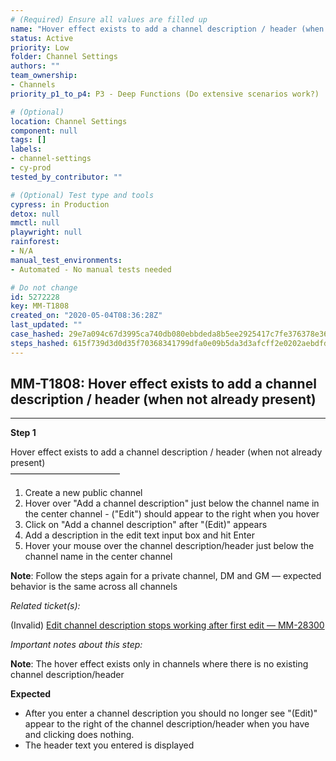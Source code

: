 ```yaml
---
# (Required) Ensure all values are filled up
name: "Hover effect exists to add a channel description / header (when not already present)"
status: Active
priority: Low
folder: Channel Settings
authors: ""
team_ownership: 
- Channels
priority_p1_to_p4: P3 - Deep Functions (Do extensive scenarios work?)

# (Optional)
location: Channel Settings
component: null
tags: []
labels: 
- channel-settings
- cy-prod
tested_by_contributor: ""

# (Optional) Test type and tools
cypress: in Production
detox: null
mmctl: null
playwright: null
rainforest: 
- N/A
manual_test_environments:
- Automated - No manual tests needed

# Do not change
id: 5272228
key: MM-T1808
created_on: "2020-05-04T08:36:28Z"
last_updated: ""
case_hashed: 29e7a094c67d3995ca740db080ebbdeda8b5ee2925417c7fe376378e3641e151982028c1ec996ff536893addfc7d2bf7
steps_hashed: 615f739d3d0d35f70368341799dfa0e09b5da3d3afcff2e0202aebdfdc0b83104a90a876f23919f78efbd1861b121533
---
```


<!-- (Auto-generated) Based on frontmatter's "key" and "name" -->

## MM-T1808: Hover effect exists to add a channel description / header (when not already present)

---

**Step 1**

Hover effect exists to add a channel description / header (when not already present)\
–––––––––––––––––––––––––

1. Create a new public channel
2. Hover over "Add a channel description" just below the channel name in the center channel - ("Edit") should appear to the right when you hover
3. Click on "Add a channel description" after "(Edit)" appears
4. Add a description in the edit text input box and hit Enter
5. Hover your mouse over the channel description/header just below the channel name in the center channel

**Note**: Follow the steps again for a private channel, DM and GM — expected behavior is the same across all channels

_Related ticket(s):_

(Invalid) [Edit channel description stops working after first edit — MM-28300](https://mattermost.atlassian.net/browse/MM-28300)

_Important notes about this step:_

**Note**: The hover effect exists only in channels where there is no existing channel description/header

**Expected**

- After you enter a channel description you should no longer see "(Edit)" appear to the right of the channel description/header when you have and clicking does nothing.
- The header text you entered is displayed
